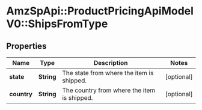 # AmzSpApi::ProductPricingApiModelV0::ShipsFromType

## Properties
Name | Type | Description | Notes
------------ | ------------- | ------------- | -------------
**state** | **String** | The state from where the item is shipped. | [optional] 
**country** | **String** | The country from where the item is shipped. | [optional] 

